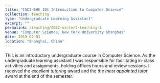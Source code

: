 ```yaml
---
title: "CSCI-SHU 101 Introduction to Computer Science"
collection: teaching
type: "Undergraduate Learning Assistant"
excerpt: ""
permalink: /teaching/2022-winter1-teaching-1
venue: "Computer Science, New York University Shanghai"
date: 2019-02-01
location: "Shanghai, China"
---
```


This is an introductory undergraduate course in Computer Science. As the undergraduate learning assistant I was responsible for facilitating in-class activities and assignments, holding offices hours and review sessions. I received the <i>excellent tutoring</i> award and the <i>the most appointed tutor</i> award at the end of the semester.